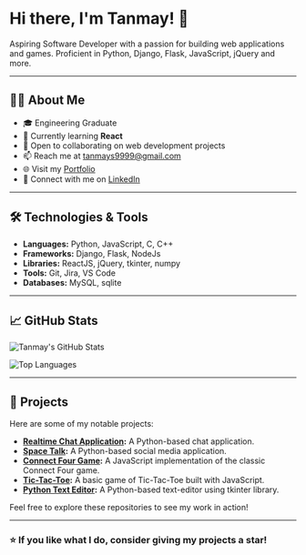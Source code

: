 # Hi there, I'm Tanmay! 👋

Aspiring Software Developer with a passion for building web applications and games. Proficient in Python, Django, Flask, JavaScript, jQuery and more.

---

## 👨‍💻 About Me

- 🎓 Engineering Graduate
- 🌱 Currently learning **React**
- 🤝 Open to collaborating on web development projects
- 📫 Reach me at [tanmays9999@gmail.com](mailto:tanmays9999@gmail.com)
- 🌐 Visit my [Portfolio](https://tan-9999.github.io/tan_portfolio/)
- 💼 Connect with me on [LinkedIn](https://www.linkedin.com/in/tanmay-s-2a46b3130/)

---

## 🛠️ Technologies & Tools

- **Languages:** Python, JavaScript, C, C++
- **Frameworks:** Django, Flask, NodeJs
- **Libraries:** ReactJS, jQuery, tkinter, numpy
- **Tools:** Git, Jira, VS Code
- **Databases:** MySQL, sqlite

---

## 📈 GitHub Stats

![Tanmay's GitHub Stats](https://github-readme-stats.vercel.app/api?username=tan-9999&show_icons=true&theme=radical)

![Top Languages](https://github-readme-stats.vercel.app/api/top-langs/?username=tan-9999&layout=compact&theme=radical)

---

## 🚀 Projects

Here are some of my notable projects:

- **[Realtime Chat Application](https://github.com/tan-9999/realtime-chat):** A Python-based chat application.
- **[Space Talk](https://github.com/tan-9999/Space-Talk-):** A Python-based social media application.
- **[Connect Four Game](https://github.com/tan-9999/Connect_four):** A JavaScript implementation of the classic Connect Four game.
- **[Tic-Tac-Toe](https://github.com/tan-9999/Tic-Tac-Toe):** A basic game of Tic-Tac-Toe built with JavaScript.
- **[Python Text Editor](https://github.com/tan-9999/Python-Text-Editor):** A Python-based text-editor using tkinter library.

Feel free to explore these repositories to see my work in action!

---

### ⭐️ If you like what I do, consider giving my projects a star!


<!---
tan-9999/tan-9999 is a ✨ special ✨ repository because its `README.md` (this file) appears on your GitHub profile.
You can click the Preview link to take a look at your changes.
--->
